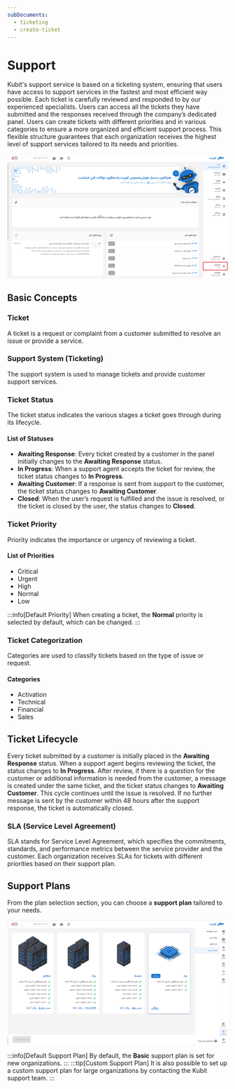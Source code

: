 ```yaml
---
subDocuments:
  - ticketing
  - create-ticket
---
```


# Support

Kubit's support service is based on a ticketing system, ensuring that users have access to support services in the fastest and most efficient way possible. Each ticket is carefully reviewed and responded to by our experienced specialists. Users can access all the tickets they have submitted and the responses received through the company’s dedicated panel. Users can create tickets with different priorities and in various categories to ensure a more organized and efficient support process. This flexible structure guarantees that each organization receives the highest level of support services tailored to its needs and priorities.

![Ticketing: tickets](img/ticketing.png)

## Basic Concepts

### Ticket

A ticket is a request or complaint from a customer submitted to resolve an issue or provide a service.

### Support System (Ticketing)

The support system is used to manage tickets and provide customer support services.

### Ticket Status

The ticket status indicates the various stages a ticket goes through during its lifecycle.

#### List of Statuses

- **Awaiting Response**: Every ticket created by a customer in the panel initially changes to the **Awaiting Response** status.
- **In Progress**: When a support agent accepts the ticket for review, the ticket status changes to **In Progress**.
- **Awaiting Customer**: If a response is sent from support to the customer, the ticket status changes to **Awaiting Customer**.
- **Closed**: When the user’s request is fulfilled and the issue is resolved, or the ticket is closed by the user, the status changes to **Closed**.

### Ticket Priority

Priority indicates the importance or urgency of reviewing a ticket.

#### List of Priorities

- Critical
- Urgent
- High
- Normal
- Low

:::info[Default Priority]
When creating a ticket, the **Normal** priority is selected by default, which can be changed.
:::

### Ticket Categorization

Categories are used to classify tickets based on the type of issue or request.

#### Categories

- Activation
- Technical
- Financial
- Sales

## Ticket Lifecycle

Every ticket submitted by a customer is initially placed in the **Awaiting Response** status. When a support agent begins reviewing the ticket, the status changes to **In Progress**. After review, if there is a question for the customer or additional information is needed from the customer, a message is created under the same ticket, and the ticket status changes to **Awaiting Customer**. This cycle continues until the issue is resolved. If no further message is sent by the customer within 48 hours after the support response, the ticket is automatically closed.

### SLA (Service Level Agreement)

SLA stands for Service Level Agreement, which specifies the commitments, standards, and performance metrics between the service provider and the customer.
Each organization receives SLAs for tickets with different priorities based on their support plan.

## Support Plans

From the plan selection section, you can choose a **support plan** tailored to your needs.

![Ticketing: support plans](img/support-plans.png)

:::info[Default Support Plan]
By default, the **Basic** support plan is set for new organizations.
:::
:::tip[Custom Support Plan]
It is also possible to set up a custom support plan for large organizations by contacting the Kubit support team.
:::
